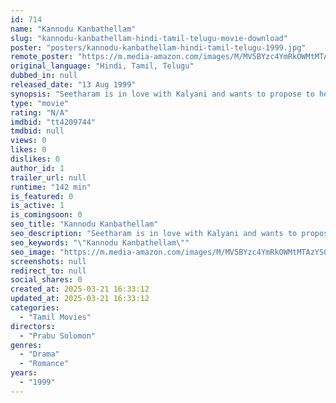```yaml
---
id: 714
name: "Kannodu Kanbathellam"
slug: "kannodu-kanbathellam-hindi-tamil-telugu-movie-download"
poster: "posters/kannodu-kanbathellam-hindi-tamil-telugu-1999.jpg"
remote_poster: "https://m.media-amazon.com/images/M/MV5BYzc4YmRkOWMtMTAzYS00OWUyLWFjY2ItZDRiOGM4MDQyYzY3XkEyXkFqcGdeQXVyMTEzNzg0Mjkx._V1_SX300.jpg"
original_language: "Hindi, Tamil, Telugu"
dubbed_in: null
released_date: "13 Aug 1999"
synopsis: "Seetharam is in love with Kalyani and wants to propose to her. However, when two lovers, Akhila and Akash, play a prank on Seetharam that results in him losing Kalyani, he takes revenge on them."
type: "movie"
rating: "N/A"
imdbid: "tt4209744"
tmdbid: null
views: 0
likes: 0
dislikes: 0
author_id: 1
trailer_url: null
runtime: "142 min"
is_featured: 0
is_active: 1
is_comingsoon: 0
seo_title: "Kannodu Kanbathellam"
seo_description: "Seetharam is in love with Kalyani and wants to propose to her. However, when two lovers, Akhila and Akash, play a prank on Seetharam that results in him losing Kalyani, he takes revenge on them."
seo_keywords: "\"Kannodu Kanbathellam\""
seo_image: "https://m.media-amazon.com/images/M/MV5BYzc4YmRkOWMtMTAzYS00OWUyLWFjY2ItZDRiOGM4MDQyYzY3XkEyXkFqcGdeQXVyMTEzNzg0Mjkx._V1_SX300.jpg"
screenshots: null
redirect_to: null
social_shares: 0
created_at: 2025-03-21 16:33:12
updated_at: 2025-03-21 16:33:12
categories:
  - "Tamil Movies"
directors:
  - "Prabu Solomon"
genres:
  - "Drama"
  - "Romance"
years:
  - "1999"
---
```

